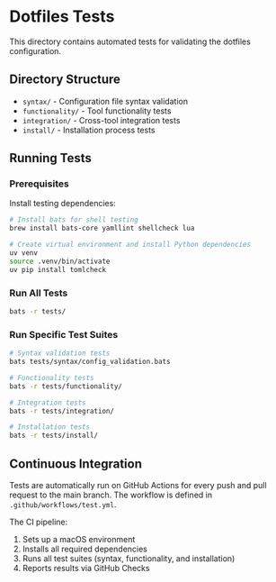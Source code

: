 # Dotfiles Tests

This directory contains automated tests for validating the dotfiles configuration.

## Directory Structure

- `syntax/` - Configuration file syntax validation
- `functionality/` - Tool functionality tests
- `integration/` - Cross-tool integration tests
- `install/` - Installation process tests

## Running Tests

### Prerequisites

Install testing dependencies:

```bash
# Install bats for shell testing
brew install bats-core yamllint shellcheck lua

# Create virtual environment and install Python dependencies
uv venv
source .venv/bin/activate
uv pip install tomlcheck
```

### Run All Tests

```bash
bats -r tests/
```

### Run Specific Test Suites

```bash
# Syntax validation tests
bats tests/syntax/config_validation.bats

# Functionality tests
bats -r tests/functionality/

# Integration tests
bats -r tests/integration/

# Installation tests
bats -r tests/install/
```

## Continuous Integration

Tests are automatically run on GitHub Actions for every push and pull request to the main branch. The workflow is defined in `.github/workflows/test.yml`.

The CI pipeline:
1. Sets up a macOS environment
2. Installs all required dependencies
3. Runs all test suites (syntax, functionality, and installation)
4. Reports results via GitHub Checks